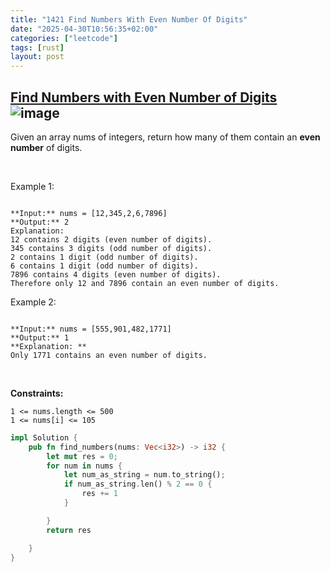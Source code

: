 ```yaml
---
title: "1421 Find Numbers With Even Number Of Digits"
date: "2025-04-30T10:56:35+02:00"
categories: ["leetcode"]
tags: [rust]
layout: post
---
```


## [Find Numbers with Even Number of Digits](https://leetcode.com/problems/find-numbers-with-even-number-of-digits) ![image](https://img.shields.io/badge/Difficulty-Easy-brightgreen)

Given an array nums of integers, return how many of them contain an **even number** of digits.

 

Example 1:

```

**Input:** nums = [12,345,2,6,7896]
**Output:** 2
Explanation: 
12 contains 2 digits (even number of digits). 
345 contains 3 digits (odd number of digits). 
2 contains 1 digit (odd number of digits). 
6 contains 1 digit (odd number of digits). 
7896 contains 4 digits (even number of digits). 
Therefore only 12 and 7896 contain an even number of digits.

```

Example 2:

```

**Input:** nums = [555,901,482,1771]
**Output:** 1 
**Explanation: **
Only 1771 contains an even number of digits.

```

 

**Constraints:**

	1 <= nums.length <= 500
	1 <= nums[i] <= 105

```rust
impl Solution {
    pub fn find_numbers(nums: Vec<i32>) -> i32 {
        let mut res = 0;
        for num in nums {
            let num_as_string = num.to_string();
            if num_as_string.len() % 2 == 0 {
                res += 1
            }

        }
        return res

    }
}
```